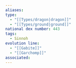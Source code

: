 ```yaml
---
aliases: 
type:
  - "[[Types/dragon|dragon]]"
  - "[[Types/ground|ground]]"
national dex number: 443
tags:
  - Sinnoh
evolution line:
  - "[[Gabite]]"
  - "[[Garchomp]]"
associated:
---
```

